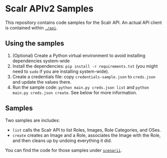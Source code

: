 Scalr APIv2 Samples
===================

This repository contains code samples for the Scalr API. An actual API client is contained within [`./api`](./api).

Using the samples
-----------------

  1. (Optional) Create a Python virtual environment to avoid installing dependencies system-wide
  2. Install the dependencies: `pip install -r requirements.txt` (you might need to `sudo` if you are installing system-wide).
  3. Create a credentials file: copy `credentials-sample.json` to `creds.json` and update the values there.
  4. Run the sample code: `python main.py creds.json list` and `python main.py creds.json create`. See below for more information.
 
 
Samples
-------

Two samples are includes:

  + `list` calls the Scalr API to list Roles, Images, Role Categories, and OSes.
  + `create` creates an Image and a Role, associates the Image with the Role, and then cleans up by undoing everything
    it did.
    
You can find the code for those samples under [`scenarii`](./scenarii).
